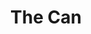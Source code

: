 ---
pid: fs78
title: The Can
location_transcription: Franklin Square (Fountain)
coordinates: "[-75.150400410627, 39.955615805554]"
zipcode: '19106'
gen_neighborhood: Center City
neighborhood: Society Hill,Old City
outside_phl: 
age: '31'
age_range: 30-39
instagram: 
image_file_name: fs_78.jpg
proposal_transcription: A giant toilet
topic: Sanitation
topic_summary: '0'
type: Fountain
keywords_other: 
credit: Leda
image_labels: 
twitter: 
facebook: 
permalink: "/monuments/fs78/"
layout: item-page
---